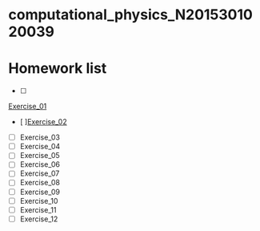 # computational_physics_N2015301020039
# **Homework list**
- [ ] 
[Exercise_01](https://raw.githubusercontent.com/EdgarDegasandhisballerinas/computational_physics_N2015301020039/046e2d4a286492771d56771d205ab549ee7b6281/%E4%BD%9C%E4%B8%9A.png)
- [ ][Exercise_02](https://www.zybuluo.com/EdwardDegas/note/894159)
- [ ] Exercise_03
- [ ] Exercise_04
- [ ] Exercise_05
- [ ] Exercise_06
- [ ] Exercise_07
- [ ] Exercise_08
- [ ] Exercise_09
- [ ] Exercise_10
- [ ] Exercise_11
- [ ] Exercise_12
